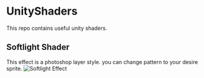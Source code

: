 # UnityShaders
This repo contains useful unity shaders.


## Softlight Shader
This effect is a photoshop layer style. you can change pattern to your desire sprite.
![Softlight Effect](https://github.com/Behnamjef/UnityShaders/assets/14978260/5067d8f8-b628-4e8e-8502-de15ac12cd9e)
